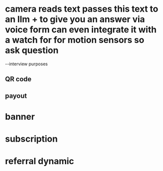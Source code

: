 # camera reads text passes this text to an llm + to give you an answer via voice form can even integrate it with a watch for for motion sensors so ask question 
--interview purposes

## QR code 
## payout 
# banner
# subscription
# referral dynamic